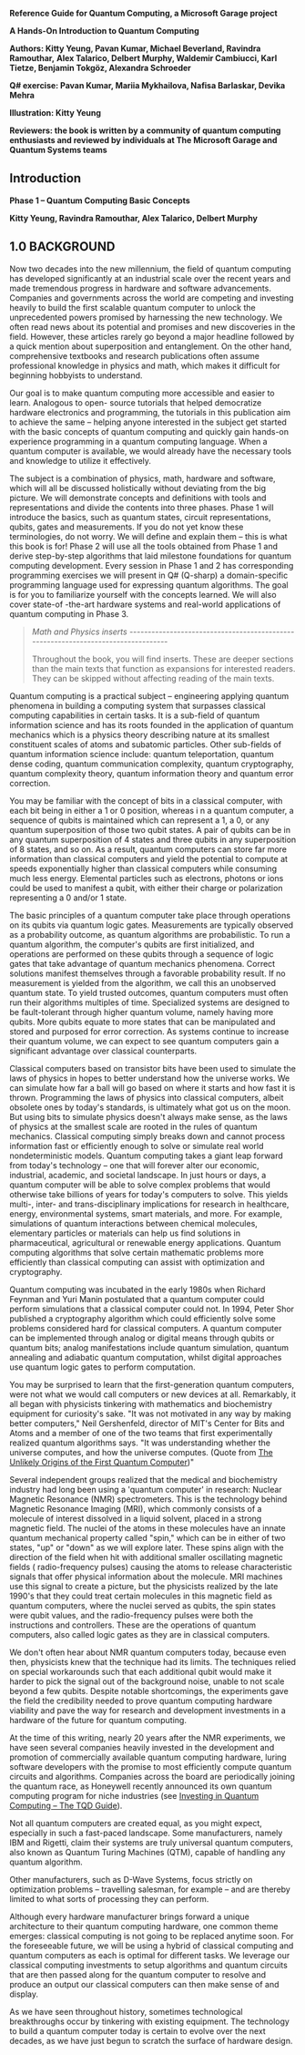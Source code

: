 **Reference Guide for Quantum Computing, a Microsoft Garage project**

**A Hands-On Introduction to Quantum Computing**

**Authors: Kitty Yeung, Pavan Kumar, Michael Beverland, Ravindra Ramouthar,** 
**Alex Talarico, Delbert Murphy, Waldemir Cambiucci, Karl Tietze, Benjamin Tokgöz, Alexandra Schroeder**

**Q# exercise: Pavan Kumar, Mariia Mykhailova, Nafisa Barlaskar, Devika Mehra**

**Illustration: Kitty Yeung**

**Reviewers: the book is written by a community of quantum computing enthusiasts and reviewed by individuals at The Microsoft Garage and Quantum Systems teams**


## Introduction <a name="Introduction" /> ##

**Phase 1 – Quantum Computing Basic Concepts**

**Kitty Yeung, Ravindra Ramouthar, Alex Talarico, Delbert Murphy**

## 1.0 BACKGROUND

Now two decades into the new millennium, the field of quantum computing has developed
significantly at an industrial scale over the recent years and made tremendous progress in hardware and
software advancements. Companies and governments across the world are competing and investing
heavily to build the first scalable quantum computer to unlock the unprecedented powers promised by
harnessing the new technology. We often read news about its potential and promises and new discoveries
in the field. However, these articles rarely go beyond a major headline followed by a quick mention about
superposition and entanglement. On the other hand, comprehensive textbooks and research publications
often assume professional knowledge in physics and math, which makes it difficult for beginning hobbyists
to understand.

Our goal is to make quantum computing more accessible and easier to learn. Analogous to open-
source tutorials that helped democratize hardware electronics and programming, the tutorials in this
publication aim to achieve the same – helping anyone interested in the subject get started with the basic
concepts of quantum computing and quickly gain hands-on experience programming in a quantum
computing language. When a quantum computer is available, we would already have the necessary tools
and knowledge to utilize it effectively.

The subject is a combination of physics, math, hardware and software, which will all be discussed
holistically without deviating from the big picture. We will demonstrate concepts and definitions with
tools and representations and divide the contents into three phases. Phase 1 will introduce the basics,
such as quantum states, circuit representations, qubits, gates and measurements. If you do not yet know
these terminologies, do not worry. We will define and explain them – this is what this book is for! Phase
2 will use all the tools obtained from Phase 1 and derive step-by-step algorithms that laid milestone
foundations for quantum computing development. Every session in Phase 1 and 2 has corresponding
programming exercises we will present in Q# (Q-sharp) a domain-specific programming language used for
expressing quantum algorithms. The goal is for you to familiarize yourself with the concepts learned. We
will also cover state-of -the-art hardware systems and real-world applications of quantum computing in
Phase 3.

>_Math and Physics inserts_ ----------------------------------------------------------------------------------
>
>Throughout the book, you will find inserts. These are deeper sections than the
>main texts that function as expansions for interested readers. They can be skipped without
>affecting reading of the main texts.


Quantum computing is a practical subject – engineering applying quantum phenomena in building
a computing system that surpasses classical computing capabilities in certain tasks. It is a sub-field of
quantum information science and has its roots founded in the application of quantum mechanics which
is a physics theory describing nature at its smallest constituent scales of atoms and subatomic particles.
Other sub-fields of quantum information science include: quantum teleportation, quantum dense coding,
quantum communication complexity, quantum cryptography, quantum complexity theory, quantum
information theory and quantum error correction.

You may be familiar with the concept of bits in a classical computer, with each bit being in either
a 1 or 0 position, whereas i n a quantum computer, a sequence of qubits is maintained which can represent
a 1, a 0, or any quantum superposition of those two qubit states. A pair of qubits can be in any quantum
superposition of 4 states and three qubits in any superposition of 8 states, and so on. As a result, quantum
computers can store far more information than classical computers and yield the potential to compute at
speeds exponentially higher than classical computers while consuming much less energy. Elemental
particles such as electrons, photons or ions could be used to manifest a qubit, with either their charge or
polarization representing a 0 and/or 1 state.

The basic principles of a quantum computer take place through operations on its qubits via
quantum logic gates. Measurements are typically observed as a probability outcome, as quantum
algorithms are probabilistic. To run a quantum algorithm, the computer's qubits are first initialized, and
operations are performed on these qubits through a sequence of logic gates that take advantage of
quantum mechanics phenomena. Correct solutions manifest themselves through a favorable probability
result. If no measurement is yielded from the algorithm, we call this an unobserved quantum state. To
yield trusted outcomes, quantum computers must often run their algorithms multiples of time.
Specialized systems are designed to be fault-tolerant through higher quantum volume, namely having
more qubits. More qubits equate to more states that can be manipulated and stored and purposed for
error correction. As systems continue to increase their quantum volume, we can expect to see quantum
computers gain a significant advantage over classical counterparts.

Classical computers based on transistor bits have been used to simulate the laws of physics in
hopes to better understand how the universe works. We can simulate how far a ball will go based on
where it starts and how fast it is thrown. Programming the laws of physics into classical computers, albeit
obsolete ones by today's standards, is ultimately what got us on the moon. But using bits to simulate
physics doesn't always make sense, as the laws of physics at the smallest scale are rooted in the rules of
quantum mechanics. Classical computing simply breaks down and cannot process information fast or
efficiently enough to solve or simulate real world nondeterministic models. Quantum computing takes a
giant leap forward from today's technology – one that will forever alter our economic, industrial, academic,
and societal landscape. In just hours or days, a quantum computer will be able to solve complex problems
that would otherwise take billions of years for today's computers to solve. This yields multi-, inter- and
trans-disciplinary implications for research in healthcare, energy, environmental systems, smart materials,
and more. For example, simulations of quantum interactions between chemical molecules, elementary
particles or materials can help us find solutions in pharmaceutical, agricultural or renewable energy
applications. Quantum computing algorithms that solve certain mathematic problems more efficiently
than classical computing can assist with optimization and cryptography.

Quantum computing was incubated in the early 1980s when Richard Feynman and Yuri Manin
postulated that a quantum computer could perform simulations that a classical computer could not. In
1994, Peter Shor published a cryptography algorithm which could efficiently solve some problems
considered hard for classical computers. A quantum computer can be implemented through analog or
digital means through qubits or quantum bits; analog manifestations include quantum simulation,
quantum annealing and adiabatic quantum computation, whilst digital approaches use quantum logic
gates to perform computation.

You may be surprised to learn that the first-generation quantum computers, were not what we
would call computers or new devices at all. Remarkably, it all began with physicists tinkering with
mathematics and biochemistry equipment for curiosity's sake. "It was not motivated in any way by making
better computers," Neil Gershenfeld, director of MIT's Center for Bits and Atoms and a member of one of
the two teams that first experimentally realized quantum algorithms says. "It was understanding whether
the universe computes, and how the universe computes. (Quote from [The Unlikely Origins of the First
Quantum Computer](https://gizmodo.com/the-unlikely-origins-of-the-first-quantum-computer-1831054476))"

Several independent groups realized that the medical and biochemistry industry had long been
using a 'quantum computer' in research: Nuclear Magnetic Resonance (NMR) spectrometers. This is the
technology behind Magnetic Resonance Imaging (MRI), which commonly consists of a molecule of interest
dissolved in a liquid solvent, placed in a strong magnetic field. The nuclei of the atoms in these molecules
have an innate quantum mechanical property called "spin," which can be in either of two states, "up" or
"down" as we will explore later. These spins align with the direction of the field when hit with additional
smaller oscillating magnetic fields ( radio-frequency pulses) causing the atoms to release characteristic
signals that offer physical information about the molecule. MRI machines use this signal to create a picture,
but the physicists realized by the late 1990's that they could treat certain molecules in this magnetic field
as quantum computers, where the nuclei served as qubits, the spin states were qubit values, and the
radio-frequency pulses were both the instructions and controllers. These are the operations of quantum
computers, also called logic gates as they are in classical computers.

We don't often hear about NMR quantum computers today, because even then, physicists knew
that the technique had its limits. The techniques relied on special workarounds such that each additional
qubit would make it harder to pick the signal out of the background noise, unable to not scale beyond a
few qubits. Despite notable shortcomings, the experiments gave the field the credibility needed to prove
quantum computing hardware viability and pave the way for research and development investments in a
hardware of the future for quantum computing.

At the time of this writing, nearly 20 years after the NMR experiments, we have seen several
companies heavily invested in the development and promotion of commercially available quantum
computing hardware, luring software developers with the promise to most efficiently compute quantum
circuits and algorithms. Companies across the board are periodically joining the quantum race, as
Honeywell recently announced its own quantum computing program for niche industries (see [Investing
in Quantum Computing – The TQD Guide](https://thequantumdaily.com/2020/01/13/investing-in-quantum-computing-the-tqd-guide/)).

Not all quantum computers are created equal, as you might expect, especially in such a fast-paced
landscape. Some manufacturers, namely IBM and Rigetti, claim their systems are truly universal quantum
computers, also known as Quantum Turing Machines (QTM), capable of handling any quantum algorithm.

Other manufacturers, such as D-Wave Systems, focus strictly on optimization problems – travelling
salesman, for example – and are thereby limited to what sorts of processing they can perform.

Although every hardware manufacturer brings forward a unique architecture to their quantum
computing hardware, one common theme emerges: classical computing is not going to be replaced
anytime soon. For the foreseeable future, we will be using a hybrid of classical computing and quantum
computers as each is optimal for different tasks. We leverage our classical computing investments to setup
algorithms and quantum circuits that are then passed along for the quantum computer to resolve and
produce an output our classical computers can then make sense of and display.

As we have seen throughout history, sometimes technological breakthroughs occur by tinkering
with existing equipment. The technology to build a quantum computer today is certain to evolve over the
next decades, as we have just begun to scratch the surface of hardware design.